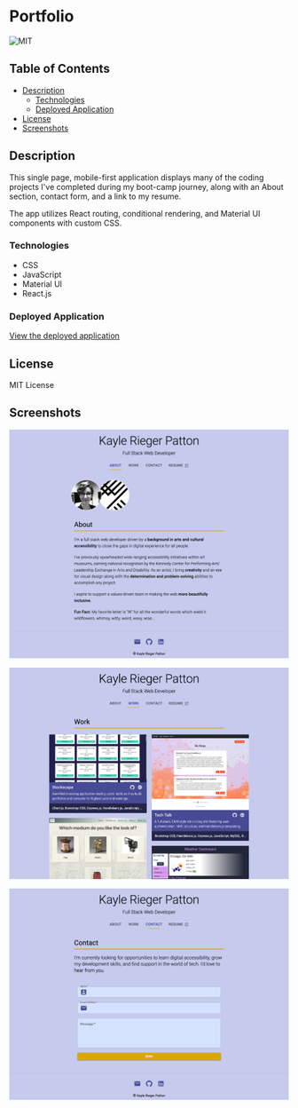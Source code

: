 # Portfolio

![MIT](https://img.shields.io/static/v1?label=MIT&message=License&color=blueviolet)

## Table of Contents

- [Description](#description)
  - [Technologies](#technologies)
  - [Deployed Application](#deployed-application)
- [License](#license)
- [Screenshots](#screenshots)

## Description

This single page, mobile-first application displays many of the coding projects I've completed during my boot-camp journey, along with an About section, contact form, and a link to my resume.

The app utilizes React routing, conditional rendering, and Material UI components with custom CSS.

### Technologies

- CSS
- JavaScript
- Material UI
- React.js

### Deployed Application

[View the deployed application](https://kayleriegerpatton.github.io/portfolio-v1/#/about)

## License

MIT License

## Screenshots

![About Page](screenshots/aboutPage.png)

![Work Page](screenshots/workPage.png)

![Contact Page](screenshots/contactPage.png)
